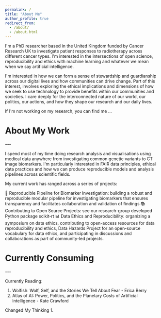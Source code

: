 ```yaml
---
permalink: /
title: "About Me"
author_profile: true
redirect_from: 
  - /about/
  - /about.html
---
```


I'm a PhD researcher based in the United Kingdom funded by Cancer Research UK to investigate patient responses to radiotherapy across different cancer types. I'm interested in the intersections of open science, reproducibility and ethics with machine learning and whatever we mean when we say artificial intelligence. 

I'm interested in how we can form a sense of stewardship and guardianship across our digital lives and how communities can drive change. Part of this interest, involves exploring the ethical implications and dimensions of how we seek to use technology to provide benefits within our communities and societies. I care deeply for the interconnected nature of our world, our politics, our actions, and how they shape our research and our daily lives. 

If I'm not working on my research, you can find me ... 




About My Work
=============
**---**

I spend most of my time doing research analysis and visualisations using medical data anywhere from investigating common genetic variants to CT image biomarkers. I'm particularly interested in FAIR data principles, ethical data practices and how we can produce reproducible models and analysis pipelines across scientific fields.

My current work has ranged across a series of projects:

🧬 Reproducible Pipeline for Biomarker Investigation: building a robust and reproducible modular pipeline for investigating biomarkers that ensures transparency and facilitates collaboration and validation of findings
📚 Contributing to Open Source Projects: see our research-group developed Python package scikit-rt
📊 Data Ethics and Reproducibility: organizing a symposium on data ethics, contributing to open-access resources for data reproducibility and ethics, Data Hazards Project for an open-source vocabulary for data ethics, and participating in discussions and collaborations as part of community-led projects.

Currently Consuming
===================
**---**

Currently Reading:
1. Wolfish: Wolf, Self, and the Stories We Tell About Fear - Erica Berry 
2. Atlas of AI: Power, Politics, and the Planetary Costs of Artificial Intelligence - Kate Crawford

Changed My Thinking 
1. 
